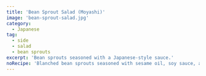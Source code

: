 ```yaml
---
title: 'Bean Sprout Salad (Moyashi)'
image: 'bean-sprout-salad.jpg'
category:
  - Japanese
tag:
  - side
  - salad
  - bean sprouts
excerpt: 'Bean sprouts seasoned with a Japanese-style sauce.'
noRecipe: 'Blanched bean sprouts seasoned with sesame oil, soy sauce, and sometimes a hint of chili.'
---
```

